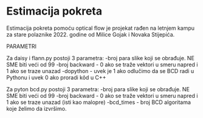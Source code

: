 # Estimacija pokreta
Estimacija pokreta pomoću optical flow je projekat rađen na letnjem kampu za stare polaznike 2022. godine od Milice Gojak i Novaka Stijepića.

PARAMETRI

Za daisy i flann.py postoji 3 parametra:
-broj para slike koji se obrađuje. NE SME biti veći od 99
-broj backward - 0 ako se traže vektori u smeru napred i 1 ako se traze unazad
-dopython - uvek je 1 ako odlučimo da se BCD radi u Pythonu i uvek 0 ako proradi kôd u C++

Za pyton bcd.py postoji 3 parametra:
-broj para slike koji se obrađuje. NE SME biti veći od 99
-broj backward - 0 ako se traže vektori u smeru napred i 1 ako se traze unazad (isti kao malopre)
-bcd_times - broj BCD algoritama koje želimo da izvršimo.

